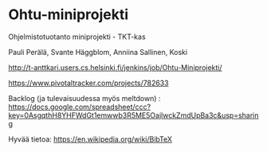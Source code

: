 Ohtu-miniprojekti
=================

Ohjelmistotuotanto miniprojekti - TKT-kas

Pauli Perälä, Svante Häggblom, Anniina Sallinen, Koski

http://t-anttkari.users.cs.helsinki.fi/jenkins/job/Ohtu-Miniprojekti/

https://www.pivotaltracker.com/projects/782633

Backlog (ja tulevaisuudessa myös meltdown) :
https://docs.google.com/spreadsheet/ccc?key=0AsgqthH8YHFWdGt1emwwb3R5ME5OajlwckZmdUpBa3c&usp=sharing

Hyvää tietoa:
https://en.wikipedia.org/wiki/BibTeX
